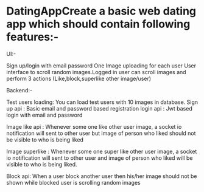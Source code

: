 # DatingAppCreate a basic web dating app which should contain following features:-

UI:-

Sign up/login with email password 
One Image uploading for each user 
User interface to scroll random images.Logged in user can scroll images and perform 3 actions (Like,block,superlike other image/user)

Backend:-

Test users loading: You can load test users with 10 images in database. 
Sign up api : Basic email and password based registration 
login api : Jwt based login with email and password

Image like api : Whenever some one like other user image, a socket io notification will sent to other user 
but image of person who liked should not be visible to who is being liked

Image superlike : Whenever some one super like other user image, a socket io notification will sent to other user and image of person who liked will be visible to who is being liked.

Block api: When a user block another user then his/her image should not be shown while blocked user is scrolling random images
